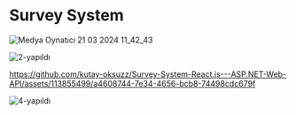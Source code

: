 # Survey System

![Medya Oynatıcı 21 03 2024 11_42_43](https://github.com/kutay-oksuzz/Survey-System-React.js---ASP.NET-Web-API/assets/113855499/d2add3ca-eeea-416d-80e2-0549d3efef25)

![2-yapıldı](https://github.com/kutay-oksuzz/Survey-System-React.js---ASP.NET-Web-API/assets/113855499/370ee882-e5d2-4d8d-b3cd-302e5ce5dd1e)

https://github.com/kutay-oksuzz/Survey-System-React.js---ASP.NET-Web-API/assets/113855499/a4608744-7e34-4656-bcb8-74498cdc679f

![4-yapıldı](https://github.com/kutay-oksuzz/Survey-System-React.js---ASP.NET-Web-API/assets/113855499/c51d7aa4-f8f2-47fb-96b0-f57d5209c9fc)

